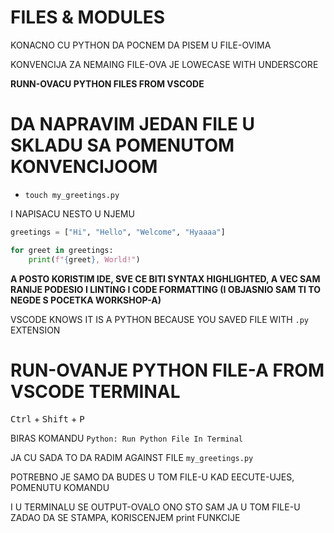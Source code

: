 # FILES & MODULES

KONACNO CU PYTHON DA POCNEM DA PISEM U FILE-OVIMA

KONVENCIJA ZA NEMAING FILE-OVA JE LOWECASE WITH UNDERSCORE

**RUNN-OVACU PYTHON FILES FROM VSCODE**

# DA NAPRAVIM JEDAN FILE U SKLADU SA POMENUTOM KONVENCIJOOM

- `touch my_greetings.py`

I NAPISACU NESTO U NJEMU

```py
greetings = ["Hi", "Hello", "Welcome", "Hyaaaa"]

for greet in greetings:
    print(f"{greet}, World!")

```

**A POSTO KORISTIM IDE, SVE CE BITI SYNTAX HIGHLIGHTED, A VEC SAM RANIJE PODESIO I LINTING I CODE FORMATTING (I OBJASNIO SAM TI TO NEGDE S POCETKA WORKSHOP-A)**

VSCODE KNOWS IT IS A PYTHON BECAUSE YOU SAVED FILE WITH `.py` EXTENSION

# RUN-OVANJE PYTHON FILE-A FROM VSCODE TERMINAL

<kbd>Ctrl</kbd> + <kbd>Shift</kbd> + <kbd>P</kbd>

BIRAS KOMANDU `Python: Run Python File In Terminal`

JA CU SADA TO DA RADIM AGAINST FILE `my_greetings.py`

POTREBNO JE SAMO DA BUDES U TOM FILE-U KAD EECUTE-UJES, POMENUTU KOMANDU

I U TERMINALU SE OUTPUT-OVALO ONO STO SAM JA U TOM FILE-U ZADAO DA SE STAMPA, KORISCENJEM print FUNKCIJE




